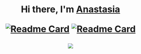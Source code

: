 <h1 align="center">Hi there, I'm <a href="https://t.me/wh_hani" target="_blank">Anastasia</a>

<!--
**anaya-n/anaya-n** is a ✨ _special_ ✨ repository because its `README.md` (this file) appears on your GitHub profile.

Here are some ideas to get you started:

- 🔭 I’m currently working on ...
- 🌱 I’m currently learning ...
- 👯 I’m looking to collaborate on ...
- 🤔 I’m looking for help with ...
- 💬 Ask me about ...
- 📫 How to reach me: ...
- 😄 Pronouns: ...
- ⚡ Fun fact: ...
-->

[![Readme Card](https://github-readme-stats.vercel.app/api/pin/?username=anaya-n&repo=XML)](https://github.com/anaya-n/XML)
[![Readme Card](https://github-readme-stats.vercel.app/api/pin/?username=anaya-n&repo=Git_Bash_Branches)](https://github.com/anaya-n/Git_Bash_Branches)

![](https://github-profile-summary-cards.vercel.app/api/cards/repos-per-language?username=anaya-n&theme=solarized_dark)
